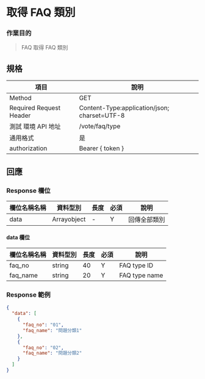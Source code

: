 # 取得 FAQ 類別

### 作業目的

> FAQ 取得 FAQ 類別

## 規格

| 項目                    | 說明                                         |
| ----------------------- | -------------------------------------------- |
| Method                  | GET                                          |
| Required Request Header | Content-Type:application/json; charset=UTF-8 |
| 測試 環境 API 地址      | /vote/faq/type                               |
| 通用格式                | 是                                           |
| authorization           | Bearer { token }                             |

## 回應

### Response 欄位

| 欄位名稱名稱 | 資料型別    | 長度 | 必須 | 說明         |
| ------------ | ----------- | ---- | ---- | ------------ |
| data         | Arrayobject | -    | Y    | 回傳全部類別 |

#### data 欄位

| 欄位名稱名稱 | 資料型別 | 長度 | 必須 | 說明          |
| ------------ | -------- | ---- | ---- | ------------- |
| faq_no       | string   | 40    | Y    | FAQ type ID   |
| faq_name     | string   | 20    | Y    | FAQ type name |

### Response 範例

```json
{
  "data": [
    {
      "faq_no": "01",
      "faq_name": "問題分類1"
    },
    {
      "faq_no": "02",
      "faq_name": "問題分類2"
    }
  ]
}
```
